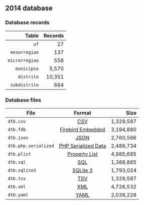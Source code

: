 ## 2014 database

### Database records

|          Table | Records |
| --------------:| -------:|
|           `uf` |      27 |
|  `mesorregiao` |     137 |
| `microrregiao` |     558 |
|    `municipio` |   5,570 |
|     `distrito` |  10,351 |
|  `subdistrito` |     664 |

### Database files

| File                 | Format                                                                                          |      Size |
| -------------------- |:-----------------------------------------------------------------------------------------------:| ---------:|
| `dtb.csv`            | [CSV](https://en.wikipedia.org/wiki/Comma-separated_values)                                     | 1,329,587 |
| `dtb.fdb`            | [Firebird Embedded](https://en.wikipedia.org/wiki/Embedded_database#Firebird_Embedded)          | 3,194,880 |
| `dtb.json`           | [JSON](https://en.wikipedia.org/wiki/JSON)                                                      | 2,760,566 |
| `dtb.php.serialized` | [PHP Serialized Data](https://en.wikipedia.org/wiki/Serialization#Programming_language_support) | 2,489,734 |
| `dtb.plist`          | [Property List](https://en.wikipedia.org/wiki/Property_list)                                    | 4,985,685 |
| `dtb.sql`            | [SQL](https://en.wikipedia.org/wiki/SQL)                                                        | 1,388,865 |
| `dtb.sqlite3`        | [SQLite 3](https://en.wikipedia.org/wiki/SQLite)                                                | 1,793,024 |
| `dtb.tsv`            | [TSV](https://en.wikipedia.org/wiki/Tab-separated_values)                                       | 1,329,587 |
| `dtb.xml`            | [XML](https://en.wikipedia.org/wiki/XML)                                                        | 4,726,532 |
| `dtb.yaml`           | [YAML](https://en.wikipedia.org/wiki/YAML)                                                      | 2,038,228 |
